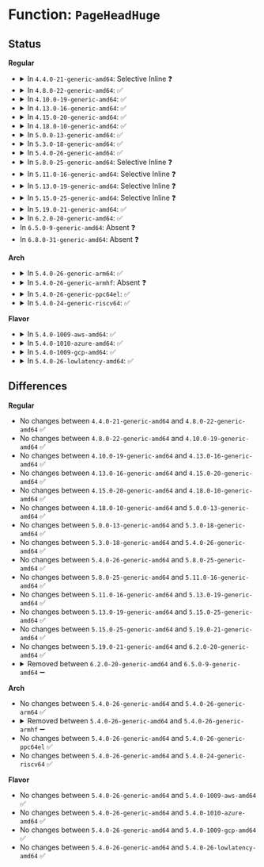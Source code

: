 # Function: <code>PageHeadHuge</code>

## Status
<b>Regular</b>
<ul>
<li>
<details>
<summary>In <code>4.4.0-21-generic-amd64</code>: Selective Inline ❓</summary>

```c
int PageHeadHuge(struct page * page_head)
```

```json
{
  "name": "PageHeadHuge",
  "collision_type": "Unique Global",
  "inline_type": "Selective",
  "funcs": [
    {
      "addr": 18446744071580796352,
      "name": "PageHeadHuge",
      "external": true,
      "loc": "mm/hugetlb.c:1311",
      "file": "mm/hugetlb.c",
      "inline": "not declared, inlined",
      "caller_inline": [
        "mm/hugetlb.c:follow_hugetlb_page"
      ],
      "caller_func": [
        "arch/x86/mm/gup.c:gup_huge_pud",
        "arch/x86/mm/gup.c:gup_huge_pmd",
        "mm/swap.c:__get_page_tail",
        "mm/swap.c:__get_page_tail",
        "mm/swap.c:__get_page_tail",
        "mm/gup.c:follow_page_pte",
        "mm/rmap.c:page_address_in_vma",
        "mm/rmap.c:page_mapped_in_vma",
        "mm/rmap.c:rmap_walk",
        "mm/rmap.c:rmap_walk",
        "mm/rmap.c:rmap_walk",
        "mm/rmap.c:rmap_walk",
        "mm/huge_memory.c:follow_trans_huge_pmd",
        "mm/memory-failure.c:memory_failure",
        "mm/memory-failure.c:memory_failure"
      ]
    }
  ],
  "symbols": [
    {
      "addr": 18446744071580796352,
      "name": "PageHeadHuge",
      "section": ".text",
      "bind": "STB_GLOBAL",
      "size": 44
    }
  ]
}
```
</details>
</li>
<li>
<details>
<summary>In <code>4.8.0-22-generic-amd64</code>: ✅</summary>

```c
int PageHeadHuge(struct page * page_head)
```

```json
{
  "name": "PageHeadHuge",
  "collision_type": "Unique Global",
  "inline_type": "No",
  "funcs": [
    {
      "addr": 18446744071580919840,
      "name": "PageHeadHuge",
      "external": true,
      "loc": "mm/hugetlb.c:1338",
      "file": "mm/hugetlb.c",
      "inline": "seen, unknown",
      "caller_inline": [],
      "caller_func": [
        "mm/filemap.c:find_get_pages_contig",
        "mm/truncate.c:invalidate_inode_pages2_range",
        "mm/truncate.c:invalidate_mapping_pages",
        "mm/truncate.c:truncate_inode_pages_range",
        "mm/truncate.c:truncate_inode_pages_range",
        "mm/debug.c:__dump_page",
        "mm/debug.c:__dump_page",
        "mm/rmap.c:rmap_walk_file",
        "mm/rmap.c:rmap_walk_file",
        "mm/rmap.c:rmap_walk_anon",
        "mm/rmap.c:rmap_walk_anon",
        "mm/rmap.c:page_mapped_in_vma",
        "mm/rmap.c:page_address_in_vma",
        "mm/memory-failure.c:memory_failure",
        "mm/memory-failure.c:memory_failure"
      ]
    }
  ],
  "symbols": [
    {
      "addr": 18446744071580919840,
      "name": "PageHeadHuge",
      "section": ".text",
      "bind": "STB_GLOBAL",
      "size": 47
    }
  ]
}
```
</details>
</li>
<li>
<details>
<summary>In <code>4.10.0-19-generic-amd64</code>: ✅</summary>

```c
int PageHeadHuge(struct page * page_head)
```

```json
{
  "name": "PageHeadHuge",
  "collision_type": "Unique Global",
  "inline_type": "No",
  "funcs": [
    {
      "addr": 18446744071580987984,
      "name": "PageHeadHuge",
      "external": true,
      "loc": "mm/hugetlb.c:1338",
      "file": "mm/hugetlb.c",
      "inline": "seen, unknown",
      "caller_inline": [],
      "caller_func": [
        "mm/filemap.c:find_get_pages_contig",
        "mm/debug.c:__dump_page",
        "mm/debug.c:__dump_page",
        "mm/page_vma_mapped.c:page_vma_mapped_walk",
        "mm/rmap.c:rmap_walk_file",
        "mm/rmap.c:rmap_walk_file",
        "mm/rmap.c:rmap_walk_anon",
        "mm/rmap.c:rmap_walk_anon",
        "mm/rmap.c:page_mapped_in_vma",
        "mm/rmap.c:page_address_in_vma",
        "mm/memory-failure.c:memory_failure",
        "mm/memory-failure.c:memory_failure"
      ]
    }
  ],
  "symbols": [
    {
      "addr": 18446744071580987984,
      "name": "PageHeadHuge",
      "section": ".text",
      "bind": "STB_GLOBAL",
      "size": 47
    }
  ]
}
```
</details>
</li>
<li>
<details>
<summary>In <code>4.13.0-16-generic-amd64</code>: ✅</summary>

```c
int PageHeadHuge(struct page * page_head)
```

```json
{
  "name": "PageHeadHuge",
  "collision_type": "Unique Global",
  "inline_type": "No",
  "funcs": [
    {
      "addr": 18446744071581034416,
      "name": "PageHeadHuge",
      "external": true,
      "loc": "mm/hugetlb.c:1356",
      "file": "mm/hugetlb.c",
      "inline": "seen, unknown",
      "caller_inline": [],
      "caller_func": [
        "mm/filemap.c:find_get_pages_contig",
        "mm/debug.c:__dump_page",
        "mm/debug.c:__dump_page",
        "mm/page_vma_mapped.c:page_mapped_in_vma",
        "mm/page_vma_mapped.c:page_vma_mapped_walk",
        "mm/rmap.c:rmap_walk_file",
        "mm/rmap.c:rmap_walk_file",
        "mm/rmap.c:rmap_walk_anon",
        "mm/rmap.c:rmap_walk_anon",
        "mm/rmap.c:page_address_in_vma"
      ]
    }
  ],
  "symbols": [
    {
      "addr": 18446744071581034416,
      "name": "PageHeadHuge",
      "section": ".text",
      "bind": "STB_GLOBAL",
      "size": 44
    }
  ]
}
```
</details>
</li>
<li>
<details>
<summary>In <code>4.15.0-20-generic-amd64</code>: ✅</summary>

```c
int PageHeadHuge(struct page * page_head)
```

```json
{
  "name": "PageHeadHuge",
  "collision_type": "Unique Global",
  "inline_type": "No",
  "funcs": [
    {
      "addr": 18446744071581144160,
      "name": "PageHeadHuge",
      "external": true,
      "loc": "mm/hugetlb.c:1362",
      "file": "mm/hugetlb.c",
      "inline": "seen, unknown",
      "caller_inline": [],
      "caller_func": [
        "mm/filemap.c:find_get_pages_contig",
        "mm/debug.c:__dump_page",
        "mm/debug.c:__dump_page",
        "mm/page_vma_mapped.c:page_mapped_in_vma",
        "mm/page_vma_mapped.c:page_vma_mapped_walk",
        "mm/rmap.c:rmap_walk_file",
        "mm/rmap.c:rmap_walk_file",
        "mm/rmap.c:rmap_walk_anon",
        "mm/rmap.c:rmap_walk_anon",
        "mm/rmap.c:page_address_in_vma"
      ]
    }
  ],
  "symbols": [
    {
      "addr": 18446744071581144160,
      "name": "PageHeadHuge",
      "section": ".text",
      "bind": "STB_GLOBAL",
      "size": 44
    }
  ]
}
```
</details>
</li>
<li>
<details>
<summary>In <code>4.18.0-10-generic-amd64</code>: ✅</summary>

```c
int PageHeadHuge(struct page * page_head)
```

```json
{
  "name": "PageHeadHuge",
  "collision_type": "Unique Global",
  "inline_type": "No",
  "funcs": [
    {
      "addr": 18446744071581287264,
      "name": "PageHeadHuge",
      "external": true,
      "loc": "mm/hugetlb.c:1350",
      "file": "mm/hugetlb.c",
      "inline": "seen, unknown",
      "caller_inline": [],
      "caller_func": [
        "mm/filemap.c:find_get_pages_contig",
        "mm/debug.c:__dump_page",
        "mm/page_vma_mapped.c:page_mapped_in_vma",
        "mm/page_vma_mapped.c:page_vma_mapped_walk",
        "mm/rmap.c:rmap_walk_file",
        "mm/rmap.c:rmap_walk_file",
        "mm/rmap.c:rmap_walk_anon",
        "mm/rmap.c:rmap_walk_anon",
        "mm/rmap.c:page_address_in_vma",
        "mm/memory-failure.c:collect_procs",
        "mm/memory-failure.c:collect_procs",
        "mm/memory-failure.c:add_to_kill"
      ]
    }
  ],
  "symbols": [
    {
      "addr": 18446744071581287264,
      "name": "PageHeadHuge",
      "section": ".text",
      "bind": "STB_GLOBAL",
      "size": 45
    }
  ]
}
```
</details>
</li>
<li>
<details>
<summary>In <code>5.0.0-13-generic-amd64</code>: ✅</summary>

```c
int PageHeadHuge(struct page * page_head)
```

```json
{
  "name": "PageHeadHuge",
  "collision_type": "Unique Global",
  "inline_type": "No",
  "funcs": [
    {
      "addr": 18446744071581370176,
      "name": "PageHeadHuge",
      "external": true,
      "loc": "mm/hugetlb.c:1351",
      "file": "mm/hugetlb.c",
      "inline": "seen, unknown",
      "caller_inline": [],
      "caller_func": [
        "mm/filemap.c:find_get_pages_contig",
        "mm/debug.c:__dump_page",
        "mm/page_vma_mapped.c:page_mapped_in_vma",
        "mm/page_vma_mapped.c:page_vma_mapped_walk",
        "mm/rmap.c:rmap_walk_file",
        "mm/rmap.c:rmap_walk_file",
        "mm/rmap.c:rmap_walk_anon",
        "mm/rmap.c:rmap_walk_anon",
        "mm/rmap.c:page_address_in_vma",
        "mm/memory-failure.c:collect_procs",
        "mm/memory-failure.c:collect_procs",
        "mm/memory-failure.c:add_to_kill"
      ]
    }
  ],
  "symbols": [
    {
      "addr": 18446744071581370176,
      "name": "PageHeadHuge",
      "section": ".text",
      "bind": "STB_GLOBAL",
      "size": 46
    }
  ]
}
```
</details>
</li>
<li>
<details>
<summary>In <code>5.3.0-18-generic-amd64</code>: ✅</summary>

```c
int PageHeadHuge(struct page * page_head)
```

```json
{
  "name": "PageHeadHuge",
  "collision_type": "Unique Global",
  "inline_type": "No",
  "funcs": [
    {
      "addr": 18446744071581480992,
      "name": "PageHeadHuge",
      "external": true,
      "loc": "mm/hugetlb.c:1382",
      "file": "mm/hugetlb.c",
      "inline": "seen, unknown",
      "caller_inline": [],
      "caller_func": [
        "mm/debug.c:__dump_page",
        "mm/page_vma_mapped.c:page_mapped_in_vma",
        "mm/page_vma_mapped.c:page_vma_mapped_walk",
        "mm/rmap.c:rmap_walk_file",
        "mm/rmap.c:rmap_walk_file",
        "mm/rmap.c:rmap_walk_anon",
        "mm/rmap.c:rmap_walk_anon",
        "mm/rmap.c:page_address_in_vma",
        "mm/memory-failure.c:collect_procs",
        "mm/memory-failure.c:collect_procs",
        "mm/memory-failure.c:dev_pagemap_mapping_shift"
      ]
    }
  ],
  "symbols": [
    {
      "addr": 18446744071581480992,
      "name": "PageHeadHuge",
      "section": ".text",
      "bind": "STB_GLOBAL",
      "size": 46
    }
  ]
}
```
</details>
</li>
<li>
<details>
<summary>In <code>5.4.0-26-generic-amd64</code>: ✅</summary>

```c
int PageHeadHuge(struct page * page_head)
```

```json
{
  "name": "PageHeadHuge",
  "collision_type": "Unique Global",
  "inline_type": "No",
  "funcs": [
    {
      "addr": 18446744071581545408,
      "name": "PageHeadHuge",
      "external": true,
      "loc": "mm/hugetlb.c:1430",
      "file": "mm/hugetlb.c",
      "inline": "seen, unknown",
      "caller_inline": [],
      "caller_func": [
        "mm/debug.c:__dump_page",
        "mm/debug.c:__dump_page",
        "mm/page_vma_mapped.c:page_mapped_in_vma",
        "mm/page_vma_mapped.c:page_vma_mapped_walk",
        "mm/rmap.c:rmap_walk_file",
        "mm/rmap.c:rmap_walk_file",
        "mm/rmap.c:rmap_walk_anon",
        "mm/rmap.c:rmap_walk_anon",
        "mm/rmap.c:page_address_in_vma",
        "mm/memory-failure.c:collect_procs",
        "mm/memory-failure.c:collect_procs",
        "mm/memory-failure.c:dev_pagemap_mapping_shift"
      ]
    }
  ],
  "symbols": [
    {
      "addr": 18446744071581545408,
      "name": "PageHeadHuge",
      "section": ".text",
      "bind": "STB_GLOBAL",
      "size": 46
    }
  ]
}
```
</details>
</li>
<li>
<details>
<summary>In <code>5.8.0-25-generic-amd64</code>: Selective Inline ❓</summary>

```c
int PageHeadHuge(struct page * page_head)
```

```json
{
  "name": "PageHeadHuge",
  "collision_type": "Unique Global",
  "inline_type": "Selective",
  "funcs": [
    {
      "addr": 18446744071581745282,
      "name": "PageHeadHuge",
      "external": true,
      "loc": "mm/hugetlb.c:1575",
      "file": "mm/hugetlb.c",
      "inline": "not declared, inlined",
      "caller_inline": [],
      "caller_func": [
        "mm/debug.c:__dump_page",
        "mm/debug.c:__dump_page",
        "mm/page_vma_mapped.c:page_mapped_in_vma",
        "mm/page_vma_mapped.c:page_vma_mapped_walk",
        "mm/rmap.c:rmap_walk_file",
        "mm/rmap.c:rmap_walk_file",
        "mm/rmap.c:rmap_walk_anon",
        "mm/rmap.c:rmap_walk_anon",
        "mm/rmap.c:page_address_in_vma",
        "mm/memory-failure.c:collect_procs_file",
        "mm/memory-failure.c:collect_procs_anon",
        "mm/memory-failure.c:dev_pagemap_mapping_shift"
      ]
    }
  ],
  "symbols": [
    {
      "addr": 18446744071581755360,
      "name": "PageHeadHuge",
      "section": ".text",
      "bind": "STB_GLOBAL",
      "size": 33
    }
  ]
}
```
</details>
</li>
<li>
<details>
<summary>In <code>5.11.0-16-generic-amd64</code>: Selective Inline ❓</summary>

```c
int PageHeadHuge(struct page * page_head)
```

```json
{
  "name": "PageHeadHuge",
  "collision_type": "Unique Global",
  "inline_type": "Selective",
  "funcs": [
    {
      "addr": 18446744071581822782,
      "name": "PageHeadHuge",
      "external": true,
      "loc": "mm/hugetlb.c:1603",
      "file": "mm/hugetlb.c",
      "inline": "not declared, inlined",
      "caller_inline": [
        "mm/hugetlb.c:isolate_huge_page",
        "mm/hugetlb.c:isolate_huge_page"
      ],
      "caller_func": [
        "mm/debug.c:__dump_page",
        "mm/page_vma_mapped.c:page_mapped_in_vma",
        "mm/page_vma_mapped.c:page_vma_mapped_walk",
        "mm/rmap.c:rmap_walk_file",
        "mm/rmap.c:rmap_walk_file",
        "mm/rmap.c:rmap_walk_anon",
        "mm/rmap.c:rmap_walk_anon",
        "mm/rmap.c:page_address_in_vma",
        "mm/memory-failure.c:collect_procs_file",
        "mm/memory-failure.c:collect_procs_anon",
        "mm/memory-failure.c:dev_pagemap_mapping_shift"
      ]
    }
  ],
  "symbols": [
    {
      "addr": 18446744071581803488,
      "name": "PageHeadHuge",
      "section": ".text",
      "bind": "STB_GLOBAL",
      "size": 33
    }
  ]
}
```
</details>
</li>
<li>
<details>
<summary>In <code>5.13.0-19-generic-amd64</code>: Selective Inline ❓</summary>

```c
int PageHeadHuge(struct page * page_head)
```

```json
{
  "name": "PageHeadHuge",
  "collision_type": "Unique Global",
  "inline_type": "Selective",
  "funcs": [
    {
      "addr": 18446744071581853009,
      "name": "PageHeadHuge",
      "external": true,
      "loc": "mm/hugetlb.c:1561",
      "file": "mm/hugetlb.c",
      "inline": "not declared, inlined",
      "caller_inline": [
        "mm/hugetlb.c:get_hwpoison_huge_page",
        "mm/hugetlb.c:isolate_huge_page"
      ],
      "caller_func": []
    }
  ],
  "symbols": [
    {
      "addr": 18446744071581830800,
      "name": "PageHeadHuge",
      "section": ".text",
      "bind": "STB_GLOBAL",
      "size": 33
    }
  ]
}
```
</details>
</li>
<li>
<details>
<summary>In <code>5.15.0-25-generic-amd64</code>: Selective Inline ❓</summary>

```c
int PageHeadHuge(struct page * page_head)
```

```json
{
  "name": "PageHeadHuge",
  "collision_type": "Unique Global",
  "inline_type": "Selective",
  "funcs": [
    {
      "addr": 18446744071582144577,
      "name": "PageHeadHuge",
      "external": true,
      "loc": "mm/hugetlb.c:1752",
      "file": "mm/hugetlb.c",
      "inline": "not declared, inlined",
      "caller_inline": [
        "mm/hugetlb.c:get_hwpoison_huge_page",
        "mm/hugetlb.c:isolate_huge_page"
      ],
      "caller_func": []
    }
  ],
  "symbols": [
    {
      "addr": 18446744071582120080,
      "name": "PageHeadHuge",
      "section": ".text",
      "bind": "STB_GLOBAL",
      "size": 33
    }
  ]
}
```
</details>
</li>
<li>
<details>
<summary>In <code>5.19.0-21-generic-amd64</code>: ✅</summary>

```c
int PageHeadHuge(struct page * page_head)
```

```json
{
  "name": "PageHeadHuge",
  "collision_type": "Unique Global",
  "inline_type": "No",
  "funcs": [
    {
      "addr": 18446744071582544736,
      "name": "PageHeadHuge",
      "external": true,
      "loc": "mm/hugetlb.c:1863",
      "file": "mm/hugetlb.c",
      "inline": "seen, unknown",
      "caller_inline": [],
      "caller_func": [
        "kernel/events/uprobes.c:__replace_page",
        "mm/filemap.c:read_cache_page_gfp",
        "mm/filemap.c:read_cache_page",
        "mm/filemap.c:filemap_map_pages",
        "mm/filemap.c:filemap_map_pages",
        "mm/filemap.c:filemap_map_pages",
        "mm/filemap.c:filemap_fault",
        "mm/filemap.c:find_get_pages_contig",
        "mm/filemap.c:find_get_pages_contig",
        "mm/filemap.c:find_get_pages_range",
        "mm/filemap.c:find_get_pages_range",
        "mm/filemap.c:__filemap_add_folio",
        "mm/filemap.c:filemap_free_folio",
        "mm/filemap.c:__filemap_remove_folio",
        "mm/filemap.c:filemap_unaccount_folio",
        "mm/folio-compat.c:pagecache_get_page",
        "mm/util.c:folio_mapcount",
        "mm/util.c:folio_mapcount",
        "mm/gup.c:check_and_migrate_movable_pages",
        "mm/rmap.c:rmap_walk_file",
        "mm/rmap.c:rmap_walk_anon",
        "mm/rmap.c:page_make_device_exclusive_one",
        "mm/rmap.c:page_make_device_exclusive_one",
        "mm/rmap.c:try_to_migrate_one",
        "mm/rmap.c:try_to_migrate_one",
        "mm/rmap.c:try_to_migrate_one",
        "mm/rmap.c:try_to_migrate_one",
        "mm/rmap.c:try_to_migrate_one",
        "mm/rmap.c:try_to_migrate_one",
        "mm/rmap.c:try_to_migrate_one",
        "mm/rmap.c:try_to_migrate_one",
        "mm/rmap.c:try_to_unmap_one",
        "mm/rmap.c:try_to_unmap_one",
        "mm/rmap.c:try_to_unmap_one",
        "mm/rmap.c:try_to_unmap_one",
        "mm/rmap.c:try_to_unmap_one",
        "mm/rmap.c:try_to_unmap_one",
        "mm/rmap.c:page_mkclean_one",
        "mm/rmap.c:page_mkclean_one",
        "mm/rmap.c:folio_referenced_one",
        "mm/rmap.c:folio_referenced_one",
        "mm/hugetlb.c:get_hwpoison_huge_page",
        "mm/hugetlb.c:isolate_hugetlb",
        "mm/mempolicy.c:new_page",
        "mm/migrate.c:alloc_migration_target",
        "mm/migrate.c:folio_migrate_flags",
        "mm/migrate.c:folio_migrate_flags",
        "mm/migrate.c:remove_migration_pte",
        "mm/migrate.c:remove_migration_pte",
        "mm/migrate.c:remove_migration_pte",
        "mm/migrate.c:remove_migration_pte",
        "mm/memory-failure.c:__get_huge_page_for_hwpoison",
        "mm/page_idle.c:page_idle_clear_pte_refs_one",
        "mm/page_idle.c:page_idle_clear_pte_refs_one",
        "fs/verity/enable.c:read_file_data_page",
        "fs/iomap/buffered-io.c:iomap_write_iter",
        "lib/iov_iter.c:csum_and_copy_to_iter",
        "lib/iov_iter.c:csum_and_copy_from_iter",
        "lib/iov_iter.c:copy_page_from_iter_atomic",
        "lib/iov_iter.c:iov_iter_zero",
        "lib/iov_iter.c:_copy_from_iter_flushcache",
        "lib/iov_iter.c:_copy_from_iter_nocache",
        "lib/iov_iter.c:_copy_from_iter",
        "lib/iov_iter.c:_copy_mc_to_iter",
        "lib/iov_iter.c:_copy_to_iter"
      ]
    }
  ],
  "symbols": [
    {
      "addr": 18446744071582544736,
      "name": "PageHeadHuge",
      "section": ".text",
      "bind": "STB_GLOBAL",
      "size": 91
    }
  ]
}
```
</details>
</li>
<li>
<details>
<summary>In <code>6.2.0-20-generic-amd64</code>: ✅</summary>

```c
int PageHeadHuge(struct page * page_head)
```

```json
{
  "name": "PageHeadHuge",
  "collision_type": "Unique Global",
  "inline_type": "No",
  "funcs": [
    {
      "addr": 18446744071583061024,
      "name": "PageHeadHuge",
      "external": true,
      "loc": "mm/hugetlb.c:2059",
      "file": "mm/hugetlb.c",
      "inline": "seen, unknown",
      "caller_inline": [],
      "caller_func": [
        "kernel/events/uprobes.c:__replace_page",
        "mm/filemap.c:read_cache_page_gfp",
        "mm/filemap.c:read_cache_page",
        "mm/filemap.c:filemap_map_pages",
        "mm/filemap.c:filemap_map_pages",
        "mm/filemap.c:filemap_map_pages",
        "mm/filemap.c:filemap_map_pages",
        "mm/filemap.c:filemap_fault",
        "mm/filemap.c:filemap_get_folios_contig",
        "mm/filemap.c:filemap_get_folios_contig",
        "mm/filemap.c:filemap_get_folios",
        "mm/filemap.c:find_lock_entries",
        "mm/filemap.c:find_get_entries",
        "mm/filemap.c:__filemap_add_folio",
        "mm/filemap.c:replace_page_cache_folio",
        "mm/filemap.c:replace_page_cache_folio",
        "mm/filemap.c:replace_page_cache_folio",
        "mm/filemap.c:filemap_free_folio",
        "mm/filemap.c:__filemap_remove_folio",
        "mm/filemap.c:__filemap_remove_folio",
        "mm/filemap.c:filemap_unaccount_folio",
        "mm/folio-compat.c:pagecache_get_page",
        "mm/swap.c:release_pages",
        "mm/swap.c:put_pages_list",
        "mm/swap.c:__folio_put",
        "mm/vmscan.c:reclaim_clean_pages_from_list",
        "mm/shmem.c:shmem_read_mapping_page_gfp",
        "mm/shmem.c:shmem_file_read_iter",
        "mm/shmem.c:shmem_write_begin",
        "mm/shmem.c:shmem_fault",
        "mm/gup.c:collect_longterm_unpinnable_pages",
        "mm/memory.c:do_swap_page",
        "mm/rmap.c:rmap_walk_file",
        "mm/rmap.c:rmap_walk_anon",
        "mm/rmap.c:page_make_device_exclusive_one",
        "mm/rmap.c:try_to_migrate_one",
        "mm/rmap.c:try_to_migrate_one",
        "mm/rmap.c:try_to_migrate_one",
        "mm/rmap.c:try_to_migrate_one",
        "mm/rmap.c:try_to_migrate_one",
        "mm/rmap.c:try_to_migrate_one",
        "mm/rmap.c:try_to_migrate_one",
        "mm/rmap.c:try_to_unmap_one",
        "mm/rmap.c:try_to_unmap_one",
        "mm/rmap.c:try_to_unmap_one",
        "mm/rmap.c:try_to_unmap_one",
        "mm/rmap.c:try_to_unmap_one",
        "mm/rmap.c:page_mkclean_one",
        "mm/rmap.c:folio_referenced_one",
        "mm/swap_state.c:__read_swap_cache_async",
        "mm/swapfile.c:unuse_pte",
        "mm/hugetlb.c:get_hwpoison_huge_page",
        "mm/hugetlb.c:isolate_hugetlb",
        "mm/hugetlb.c:isolate_or_dissolve_huge_page",
        "mm/hugetlb.c:alloc_and_dissolve_hugetlb_folio",
        "mm/hugetlb.c:dissolve_free_huge_page",
        "mm/hugetlb.c:dissolve_free_huge_page",
        "mm/mempolicy.c:new_page",
        "mm/migrate.c:alloc_migration_target",
        "mm/migrate.c:migrate_pages",
        "mm/migrate.c:migrate_pages",
        "mm/migrate.c:folio_migrate_flags",
        "mm/migrate.c:folio_migrate_flags",
        "mm/migrate.c:remove_migration_pte",
        "mm/migrate.c:remove_migration_pte",
        "mm/migrate.c:remove_migration_pte",
        "mm/khugepaged.c:collapse_file",
        "mm/memcontrol.c:get_mctgt_type",
        "mm/memory-failure.c:__get_huge_page_for_hwpoison",
        "mm/userfaultfd.c:mcopy_continue",
        "mm/page_idle.c:page_idle_clear_pte_refs_one",
        "fs/verity/enable.c:build_merkle_tree_level",
        "fs/iomap/buffered-io.c:iomap_write_iter",
        "lib/iov_iter.c:csum_and_copy_to_iter",
        "lib/iov_iter.c:csum_and_copy_from_iter",
        "lib/iov_iter.c:copy_page_from_iter_atomic",
        "lib/iov_iter.c:iov_iter_zero",
        "lib/iov_iter.c:_copy_from_iter_flushcache",
        "lib/iov_iter.c:_copy_from_iter_nocache",
        "lib/iov_iter.c:_copy_from_iter",
        "lib/iov_iter.c:_copy_mc_to_iter",
        "lib/iov_iter.c:_copy_to_iter"
      ]
    }
  ],
  "symbols": [
    {
      "addr": 18446744071583061024,
      "name": "PageHeadHuge",
      "section": ".text",
      "bind": "STB_GLOBAL",
      "size": 90
    }
  ]
}
```
</details>
</li>
<li>
In <code>6.5.0-9-generic-amd64</code>: Absent ❓
</li>
<li>
In <code>6.8.0-31-generic-amd64</code>: Absent ❓
</li>
</ul>
<b>Arch</b>
<ul>
<li>
<details>
<summary>In <code>5.4.0-26-generic-arm64</code>: ✅</summary>

```c
int PageHeadHuge(struct page * page_head)
```

```json
{
  "name": "PageHeadHuge",
  "collision_type": "Unique Global",
  "inline_type": "No",
  "funcs": [
    {
      "addr": 18446603336492979128,
      "name": "PageHeadHuge",
      "external": true,
      "loc": "mm/hugetlb.c:1430",
      "file": "mm/hugetlb.c",
      "inline": "seen, unknown",
      "caller_inline": [],
      "caller_func": [
        "mm/debug.c:__dump_page",
        "mm/debug.c:__dump_page",
        "mm/page_vma_mapped.c:page_mapped_in_vma",
        "mm/page_vma_mapped.c:page_vma_mapped_walk",
        "mm/rmap.c:rmap_walk_file",
        "mm/rmap.c:rmap_walk_file",
        "mm/rmap.c:rmap_walk_anon",
        "mm/rmap.c:rmap_walk_anon",
        "mm/rmap.c:page_address_in_vma"
      ]
    }
  ],
  "symbols": [
    {
      "addr": 18446603336492979128,
      "name": "PageHeadHuge",
      "section": ".text",
      "bind": "STB_GLOBAL",
      "size": 84
    }
  ]
}
```
</details>
</li>
<li>
<details>
<summary>In <code>5.4.0-26-generic-armhf</code>: Absent ❓</summary>

```json
{
  "name": "PageHeadHuge",
  "collision_type": "Static Duplication",
  "inline_type": "Full",
  "funcs": [
    {
      "addr": 0,
      "name": "PageHeadHuge",
      "external": false,
      "loc": "include/linux/page-flags.h:578",
      "file": "mm/debug.c",
      "inline": "declared, inlined",
      "caller_inline": [],
      "caller_func": []
    },
    {
      "addr": 0,
      "name": "PageHeadHuge",
      "external": false,
      "loc": "include/linux/page-flags.h:578",
      "file": "mm/page_vma_mapped.c",
      "inline": "declared, inlined",
      "caller_inline": [],
      "caller_func": []
    },
    {
      "addr": 0,
      "name": "PageHeadHuge",
      "external": false,
      "loc": "include/linux/page-flags.h:578",
      "file": "mm/rmap.c",
      "inline": "declared, inlined",
      "caller_inline": [],
      "caller_func": []
    }
  ],
  "symbols": []
}
```
</details>
</li>
<li>
<details>
<summary>In <code>5.4.0-26-generic-ppc64el</code>: ✅</summary>

```c
int PageHeadHuge(struct page * page_head)
```

```json
{
  "name": "PageHeadHuge",
  "collision_type": "Unique Global",
  "inline_type": "No",
  "funcs": [
    {
      "addr": 13835058055286399248,
      "name": "PageHeadHuge",
      "external": true,
      "loc": "mm/hugetlb.c:1430",
      "file": "mm/hugetlb.c",
      "inline": "seen, unknown",
      "caller_inline": [],
      "caller_func": [
        "mm/debug.c:__dump_page",
        "mm/debug.c:__dump_page",
        "mm/page_vma_mapped.c:page_mapped_in_vma",
        "mm/page_vma_mapped.c:page_vma_mapped_walk",
        "mm/rmap.c:rmap_walk_file",
        "mm/rmap.c:rmap_walk_file",
        "mm/rmap.c:rmap_walk_anon",
        "mm/rmap.c:rmap_walk_anon",
        "mm/rmap.c:page_address_in_vma",
        "mm/memory-failure.c:collect_procs",
        "mm/memory-failure.c:collect_procs",
        "mm/memory-failure.c:add_to_kill"
      ]
    }
  ],
  "symbols": [
    {
      "addr": 13835058055286399248,
      "name": "PageHeadHuge",
      "section": ".text",
      "bind": "STB_GLOBAL",
      "size": 76
    }
  ]
}
```
</details>
</li>
<li>
<details>
<summary>In <code>5.4.0-24-generic-riscv64</code>: ✅</summary>

```c
int PageHeadHuge(struct page * page_head)
```

```json
{
  "name": "PageHeadHuge",
  "collision_type": "Unique Global",
  "inline_type": "No",
  "funcs": [
    {
      "addr": 18446743936272884938,
      "name": "PageHeadHuge",
      "external": true,
      "loc": "mm/hugetlb.c:1430",
      "file": "mm/hugetlb.c",
      "inline": "seen, unknown",
      "caller_inline": [],
      "caller_func": [
        "mm/debug.c:__dump_page",
        "mm/debug.c:__dump_page",
        "mm/page_vma_mapped.c:page_mapped_in_vma",
        "mm/rmap.c:rmap_walk_file",
        "mm/rmap.c:rmap_walk_file",
        "mm/rmap.c:rmap_walk_anon",
        "mm/rmap.c:rmap_walk_anon",
        "mm/rmap.c:page_address_in_vma"
      ]
    }
  ],
  "symbols": [
    {
      "addr": 18446743936272884938,
      "name": "PageHeadHuge",
      "section": ".text",
      "bind": "STB_GLOBAL",
      "size": 76
    }
  ]
}
```
</details>
</li>
</ul>
<b>Flavor</b>
<ul>
<li>
<details>
<summary>In <code>5.4.0-1009-aws-amd64</code>: ✅</summary>

```c
int PageHeadHuge(struct page * page_head)
```

```json
{
  "name": "PageHeadHuge",
  "collision_type": "Unique Global",
  "inline_type": "No",
  "funcs": [
    {
      "addr": 18446744071581514144,
      "name": "PageHeadHuge",
      "external": true,
      "loc": "mm/hugetlb.c:1430",
      "file": "mm/hugetlb.c",
      "inline": "seen, unknown",
      "caller_inline": [],
      "caller_func": [
        "mm/debug.c:__dump_page",
        "mm/debug.c:__dump_page",
        "mm/page_vma_mapped.c:page_mapped_in_vma",
        "mm/page_vma_mapped.c:page_vma_mapped_walk",
        "mm/rmap.c:rmap_walk_file",
        "mm/rmap.c:rmap_walk_file",
        "mm/rmap.c:rmap_walk_anon",
        "mm/rmap.c:rmap_walk_anon",
        "mm/rmap.c:page_address_in_vma",
        "mm/memory-failure.c:collect_procs",
        "mm/memory-failure.c:collect_procs",
        "mm/memory-failure.c:dev_pagemap_mapping_shift"
      ]
    }
  ],
  "symbols": [
    {
      "addr": 18446744071581514144,
      "name": "PageHeadHuge",
      "section": ".text",
      "bind": "STB_GLOBAL",
      "size": 46
    }
  ]
}
```
</details>
</li>
<li>
<details>
<summary>In <code>5.4.0-1010-azure-amd64</code>: ✅</summary>

```c
int PageHeadHuge(struct page * page_head)
```

```json
{
  "name": "PageHeadHuge",
  "collision_type": "Unique Global",
  "inline_type": "No",
  "funcs": [
    {
      "addr": 18446744071581456336,
      "name": "PageHeadHuge",
      "external": true,
      "loc": "mm/hugetlb.c:1430",
      "file": "mm/hugetlb.c",
      "inline": "seen, unknown",
      "caller_inline": [],
      "caller_func": [
        "mm/debug.c:__dump_page",
        "mm/debug.c:__dump_page",
        "mm/page_vma_mapped.c:page_mapped_in_vma",
        "mm/page_vma_mapped.c:page_vma_mapped_walk",
        "mm/rmap.c:rmap_walk_file",
        "mm/rmap.c:rmap_walk_file",
        "mm/rmap.c:rmap_walk_anon",
        "mm/rmap.c:rmap_walk_anon",
        "mm/rmap.c:page_address_in_vma",
        "mm/memory-failure.c:collect_procs",
        "mm/memory-failure.c:collect_procs",
        "mm/memory-failure.c:add_to_kill"
      ]
    }
  ],
  "symbols": [
    {
      "addr": 18446744071581456336,
      "name": "PageHeadHuge",
      "section": ".text",
      "bind": "STB_GLOBAL",
      "size": 46
    }
  ]
}
```
</details>
</li>
<li>
<details>
<summary>In <code>5.4.0-1009-gcp-amd64</code>: ✅</summary>

```c
int PageHeadHuge(struct page * page_head)
```

```json
{
  "name": "PageHeadHuge",
  "collision_type": "Unique Global",
  "inline_type": "No",
  "funcs": [
    {
      "addr": 18446744071581505456,
      "name": "PageHeadHuge",
      "external": true,
      "loc": "mm/hugetlb.c:1430",
      "file": "mm/hugetlb.c",
      "inline": "seen, unknown",
      "caller_inline": [],
      "caller_func": [
        "mm/debug.c:__dump_page",
        "mm/debug.c:__dump_page",
        "mm/page_vma_mapped.c:page_mapped_in_vma",
        "mm/page_vma_mapped.c:page_vma_mapped_walk",
        "mm/rmap.c:rmap_walk_file",
        "mm/rmap.c:rmap_walk_file",
        "mm/rmap.c:rmap_walk_anon",
        "mm/rmap.c:rmap_walk_anon",
        "mm/rmap.c:page_address_in_vma",
        "mm/memory-failure.c:collect_procs",
        "mm/memory-failure.c:collect_procs",
        "mm/memory-failure.c:dev_pagemap_mapping_shift"
      ]
    }
  ],
  "symbols": [
    {
      "addr": 18446744071581505456,
      "name": "PageHeadHuge",
      "section": ".text",
      "bind": "STB_GLOBAL",
      "size": 46
    }
  ]
}
```
</details>
</li>
<li>
<details>
<summary>In <code>5.4.0-26-lowlatency-amd64</code>: ✅</summary>

```c
int PageHeadHuge(struct page * page_head)
```

```json
{
  "name": "PageHeadHuge",
  "collision_type": "Unique Global",
  "inline_type": "No",
  "funcs": [
    {
      "addr": 18446744071581570448,
      "name": "PageHeadHuge",
      "external": true,
      "loc": "mm/hugetlb.c:1430",
      "file": "mm/hugetlb.c",
      "inline": "seen, unknown",
      "caller_inline": [],
      "caller_func": [
        "mm/debug.c:__dump_page",
        "mm/debug.c:__dump_page",
        "mm/page_vma_mapped.c:page_mapped_in_vma",
        "mm/page_vma_mapped.c:page_vma_mapped_walk",
        "mm/rmap.c:rmap_walk_file",
        "mm/rmap.c:rmap_walk_file",
        "mm/rmap.c:rmap_walk_anon",
        "mm/rmap.c:rmap_walk_anon",
        "mm/rmap.c:page_address_in_vma",
        "mm/memory-failure.c:collect_procs",
        "mm/memory-failure.c:collect_procs",
        "mm/memory-failure.c:dev_pagemap_mapping_shift"
      ]
    }
  ],
  "symbols": [
    {
      "addr": 18446744071581570448,
      "name": "PageHeadHuge",
      "section": ".text",
      "bind": "STB_GLOBAL",
      "size": 46
    }
  ]
}
```
</details>
</li>
</ul>

## Differences
<b>Regular</b>
<ul>
<li>
No changes between <code>4.4.0-21-generic-amd64</code> and <code>4.8.0-22-generic-amd64</code> ✅
</li>
<li>
No changes between <code>4.8.0-22-generic-amd64</code> and <code>4.10.0-19-generic-amd64</code> ✅
</li>
<li>
No changes between <code>4.10.0-19-generic-amd64</code> and <code>4.13.0-16-generic-amd64</code> ✅
</li>
<li>
No changes between <code>4.13.0-16-generic-amd64</code> and <code>4.15.0-20-generic-amd64</code> ✅
</li>
<li>
No changes between <code>4.15.0-20-generic-amd64</code> and <code>4.18.0-10-generic-amd64</code> ✅
</li>
<li>
No changes between <code>4.18.0-10-generic-amd64</code> and <code>5.0.0-13-generic-amd64</code> ✅
</li>
<li>
No changes between <code>5.0.0-13-generic-amd64</code> and <code>5.3.0-18-generic-amd64</code> ✅
</li>
<li>
No changes between <code>5.3.0-18-generic-amd64</code> and <code>5.4.0-26-generic-amd64</code> ✅
</li>
<li>
No changes between <code>5.4.0-26-generic-amd64</code> and <code>5.8.0-25-generic-amd64</code> ✅
</li>
<li>
No changes between <code>5.8.0-25-generic-amd64</code> and <code>5.11.0-16-generic-amd64</code> ✅
</li>
<li>
No changes between <code>5.11.0-16-generic-amd64</code> and <code>5.13.0-19-generic-amd64</code> ✅
</li>
<li>
No changes between <code>5.13.0-19-generic-amd64</code> and <code>5.15.0-25-generic-amd64</code> ✅
</li>
<li>
No changes between <code>5.15.0-25-generic-amd64</code> and <code>5.19.0-21-generic-amd64</code> ✅
</li>
<li>
No changes between <code>5.19.0-21-generic-amd64</code> and <code>6.2.0-20-generic-amd64</code> ✅
</li>
<li>
<details>
<summary>Removed between <code>6.2.0-20-generic-amd64</code> and <code>6.5.0-9-generic-amd64</code> ➖</summary>

```c
int PageHeadHuge(struct page * page_head)
```
</details>
</li>
</ul>
<b>Arch</b>
<ul>
<li>
No changes between <code>5.4.0-26-generic-amd64</code> and <code>5.4.0-26-generic-arm64</code> ✅
</li>
<li>
<details>
<summary>Removed between <code>5.4.0-26-generic-amd64</code> and <code>5.4.0-26-generic-armhf</code> ➖</summary>

```c
int PageHeadHuge(struct page * page_head)
```
</details>
</li>
<li>
No changes between <code>5.4.0-26-generic-amd64</code> and <code>5.4.0-26-generic-ppc64el</code> ✅
</li>
<li>
No changes between <code>5.4.0-26-generic-amd64</code> and <code>5.4.0-24-generic-riscv64</code> ✅
</li>
</ul>
<b>Flavor</b>
<ul>
<li>
No changes between <code>5.4.0-26-generic-amd64</code> and <code>5.4.0-1009-aws-amd64</code> ✅
</li>
<li>
No changes between <code>5.4.0-26-generic-amd64</code> and <code>5.4.0-1010-azure-amd64</code> ✅
</li>
<li>
No changes between <code>5.4.0-26-generic-amd64</code> and <code>5.4.0-1009-gcp-amd64</code> ✅
</li>
<li>
No changes between <code>5.4.0-26-generic-amd64</code> and <code>5.4.0-26-lowlatency-amd64</code> ✅
</li>
</ul>

